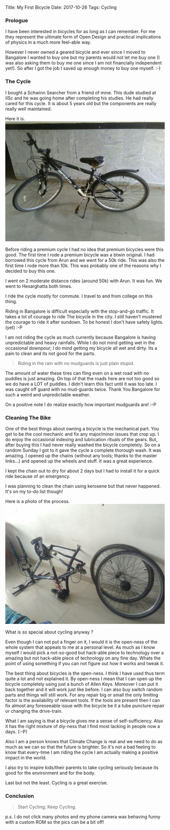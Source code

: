 Title: My First Bicycle
Date: 2017-10-26
Tags: Cycling


### Prologue ###

I have been interested in bicycles for as long as I can remember. For
me they represent the ultimate form of Open Design and practical implications of
physics in a much more feel-able way. 

However I never owned a geared bicycle and ever since I moved to
Bangalore I wanted to buy one but my parents would not let me buy one
(I was also asking them to buy me one since I am not financially
independent yet!). So after I got the job I saved up enough money to
buy one myself. :-)

### The Cycle ###

I bought a Schwinn Searcher from a friend of mine. This dude studied
at IISc and he was going home after completing his studies. He had
really cared for this cycle. It is about 5 years old but the
components are really really well maintained. 

Here it is. ![My cycle pic](/assets/images/2017-10-26/normal.jpg)

Before riding a premium cycle I had no idea that premium bicycles were
this good. The first time I rode a premium bicycle was a btwin
original. I had borrowed this cycle from Arun and we went for a 50k
ride. This was also the first time I rode more than 10k. This was
probably one of the reasons why I decided to buy this one.

I went on 2 moderate distance rides (around 50k) with Arun. It was
fun. We went to Hesarghatta both times.

I ride the cycle mostly for commute. I travel to and from college on
this thing.

Riding in Bangalore is difficult especially with the stop-and-go
traffic. It takes a lot of courage to ride The bicycle in the city. I
still haven't mustered the courage to ride it after sundown. To be
honest I don't have safety lights. (yet) :-P

I am not riding the cycle as much currently because Bangalore is
having unpredictable and heavy rainfalls. While I do not mind getting
wet in the occasional downpour; I do mind getting my bicycle all wet
and dirty. Its a pain to clean and its not good for the parts.

> Riding in the rain with no mudguards is just plain stupid.

The amount of water these tires can fling even on a wet road with no
puddles is just amazing. On top of that the roads here are not too
good so we do have a LOT of puddles. I didn't learn this fact until
it was too late. I was caught off guard with no mud-guards
twice. Thank You Bangalore for such a weird and unpredictable
weather.

On a positive note I do realize exactly how important mudguards are! :-P


### Cleaning The Bike ###

One of the best things about owning a bicycle is the mechanical
part. You get to be the cool mechanic and fix any major/minor issues
that crop up. I do enjoy the occasional indexing and lubrication
rituals of the gears. But, after buying this I had never really washed
the bicycle completely. So on a random Sunday I got to it gave the
cycle a complete thorough wash. It was amazing. I opened up the chains
(without any tools; thanks to the master links...) and opened up the
wheels and stuff. It was a great experience.


I kept the chain out to dry for about 2 days but I had to install it
for a quick ride because of an emergency.

I was planning to clean the chain using kerosene but that never
happened. It's on my to-do list though!

Here is a photo of the process. ![Cleaning](/assets/images/2017-10-26/clean.jpg)

<blue> What is so special about cycling anyway ?  </blue> 

Even though I can not put a finger on it, I would it is the open-ness
of the whole system that appeals to me at a personal level. As much as
I know myself I would pick a not-so-good but hack-able piece to
technology over a amazing but not hack-able piece of technology on any
fine day. Whats the point of using something if you can not figure
out how it works and tweak it.

The best thing about bicycles is the open-ness. I think I have used
thus term quite a lot and not explained it. By open-ness I mean that I
can open up the bicycle completely using just a bunch of Allen
Keys. Moreover I can put it back together and it will work just like
before. I can also buy switch random parts and things will still
work. For any repair big or small the only limiting factor is the
availability of relevant tools. If the tools are present then I can
fix almost any foreseeable issue with the bicycle be it a tube puncture
repair or changing the drive-train.

What I am saying is that a bicycle gives me a sense of
self-sufficiency. Also it has the right mixture of diy-ness that I
find most lacking in people now a days. (:-P)


Also I am a person knows that Climate Change is real and we need to do as much as we can so that the future is brighter. So it's not a bad feeling to know that every-time I am riding the cycle I am actually making a positive impact in the world. 

I also try to inspire kids/their parents to take cycling seriously because its good for the environment and for the body.

Last but not the least. Cycling is a great exercise. 

### Conclusion ###

> Start Cycling; Keep Cycling. 


p.s. I do not click many photos and my phone camera was behaving funny with a custom ROM so the pics can be a bit off! 
